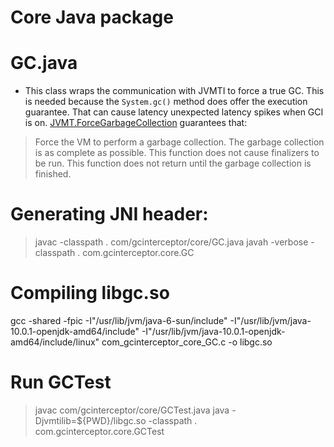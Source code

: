 # Core Java package

# GC.java

* This class wraps the communication with JVMTI to force a true GC. This is needed because the `System.gc()` method does offer the execution guarantee. That can cause latency unexpected latency spikes when GCI is on. [JVMT.ForceGarbageCollection](https://docs.oracle.com/javase/10/docs/specs/jvmti.html#ForceGarbageCollection) guarantees that:

> Force the VM to perform a garbage collection. The garbage collection is as complete as possible. This function does not cause finalizers to be run. This function does not return until the garbage collection is finished.

# Generating JNI header:

> javac -classpath . com/gcinterceptor/core/GC.java
> javah -verbose -classpath . com.gcinterceptor.core.GC

# Compiling libgc.so

gcc -shared -fpic -I"/usr/lib/jvm/java-6-sun/include" -I"/usr/lib/jvm/java-10.0.1-openjdk-amd64/include" -I"/usr/lib/jvm/java-10.0.1-openjdk-amd64/include/linux" com_gcinterceptor_core_GC.c -o libgc.so

# Run GCTest

> javac com/gcinterceptor/core/GCTest.java
> java -Djvmtilib=${PWD}/libgc.so -classpath . com.gcinterceptor.core.GCTest
